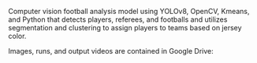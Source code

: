 Computer vision football analysis model using YOLOv8, OpenCV, Kmeans, and Python that detects players, referees, and footballs and utilizes segmentation and clustering to assign players to teams based on jersey color. 

Images, runs, and output videos are contained in Google Drive: 
